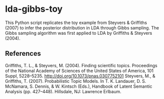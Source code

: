 # lda-gibbs-toy

This Python script replicates the toy example from Steyvers & Griffiths (2007) to infer the posterior distribution in LDA through Gibbs sampling.
The Gibbs sampling algorithm was first applied to LDA by Griffiths & Steyvers (2004).

## References

Griffiths, T. L., & Steyvers, M. (2004). Finding scientific topics. Proceedings of the National Academy of Sciences of the United States of America, 101 Suppl, 5228–5235. http://doi.org/10.1073/pnas.0307752101
Steyvers, M., & Griffiths, T. (2007). Probabilistic Topic Models. In T. K. Landauer, D. S. McNamara, S. Dennis, & W. Kintsch (Eds.), Handbook of Latent Semantic Analysis (pp. 427–448). Hillsdale, NJ: Lawrence Erlbaum.
